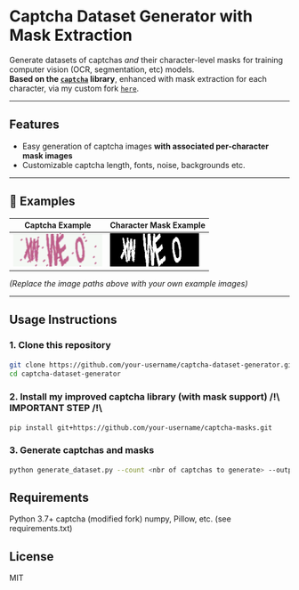 # Captcha Dataset Generator with Mask Extraction

Generate datasets of captchas *and* their character-level masks for training computer vision (OCR, segmentation, etc) models.  
**Based on the  [`captcha`](https://github.com/lepture/captcha) library**, enhanced with mask extraction for each character, via my custom fork [`here`](https://github.com/malerbe/captcha).

---

## Features

- Easy generation of captcha images **with associated per-character mask images**
- Customizable captcha length, fonts, noise, backgrounds etc.

---

## 📸 Examples

| Captcha Example                   | Character Mask Example             |
| ---------------------------------- | -----------------------------------|
| ![captcha example](examples/captcha.png) | ![mask example](examples/mask.png)    |

*(Replace the image paths above with your own example images)*

---

## Usage Instructions

### 1. Clone this repository

```bash
git clone https://github.com/your-username/captcha-dataset-generator.git
cd captcha-dataset-generator
```

### 2. Install my improved captcha library (with mask support) /!\ IMPORTANT STEP /!\
```bash
pip install git+https://github.com/your-username/captcha-masks.git
```

### 3. Generate captchas and masks
```bash
python generate_dataset.py --count <nbr of captchas to generate> --output /path/to/output/directory --length <nbr of characters in each captcha>
```

## Requirements

Python 3.7+
captcha (modified fork)
numpy, Pillow, etc. (see requirements.txt)

## License
MIT

